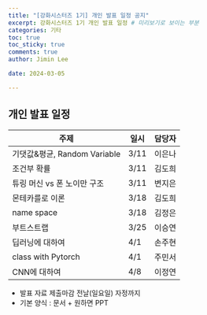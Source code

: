 ```yaml
---
title: "[강화시스터즈 1기] 개인 발표 일정 공지"
excerpt: 강화시스터즈 1기 개인 발표 일정 # 미리보기로 보이는 부분
categories: 기타
toc: true
toc_sticky: true
comments: true
author: Jimin Lee

date: 2024-03-05

---
```


## 개인 발표 일정

| 주제 | 일시 | 담당자 |
| --- | --- | --- |
| 기댓값&평균, Random Variable | 3/11 | 이은나 |
| 조건부 확률 | 3/11 | 김도희 |
| 튜링 머신 vs 폰 노이만 구조 | 3/11 | 변지은 |
| 몬테카를로 이론 | 3/18 | 김도희 |
| name space | 3/18 | 김정은 |
| 부트스트랩 | 3/25 | 이승연 |
| 딥러닝에 대하여 | 4/1 | 손주현 |
| class with Pytorch | 4/1 | 주민서 |
| CNN에 대하여 | 4/8 | 이정연 |

- 발표 자료 제출마감 전날(일요일) 자정까지
- 기본 양식 : 문서 + 원하면 PPT